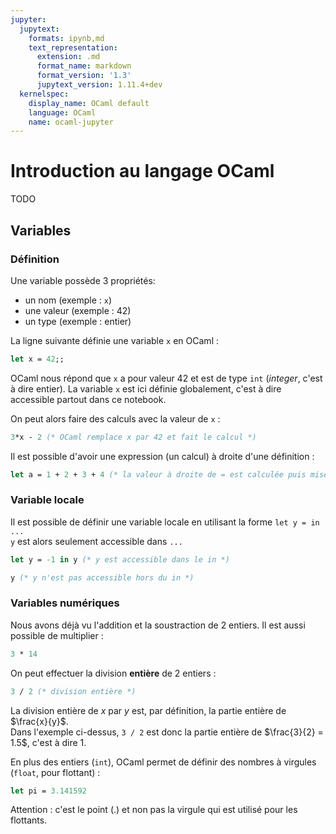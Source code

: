 ```yaml
---
jupyter:
  jupytext:
    formats: ipynb,md
    text_representation:
      extension: .md
      format_name: markdown
      format_version: '1.3'
      jupytext_version: 1.11.4+dev
  kernelspec:
    display_name: OCaml default
    language: OCaml
    name: ocaml-jupyter
---
```


# Introduction au langage OCaml
TODO

## Variables

### Définition

Une variable possède 3 propriétés:
- un nom (exemple : `x`)
- une valeur (exemple : 42)
- un type (exemple : entier)

La ligne suivante définie une variable `x` en OCaml :

```ocaml
let x = 42;;
```

OCaml nous répond que `x` a pour valeur 42 et est de type `int` (*integer*, c'est à dire entier).
La variable `x` est ici définie globalement, c'est à dire accessible partout dans ce notebook.

On peut alors faire des calculs avec la valeur de `x` :

```ocaml
3*x - 2 (* OCaml remplace x par 42 et fait le calcul *)
```

Il est possible d'avoir une expression (un calcul) à droite d'une définition :

```ocaml
let a = 1 + 2 + 3 + 4 (* la valeur à droite de = est calculée puis mise dans a *)
```

### Variable locale

Il est possible de définir une variable locale en utilisant la forme `let y = in ...`  
`y` est alors seulement accessible dans `...`

```ocaml
let y = -1 in y (* y est accessible dans le in *)
```

```ocaml
y (* y n'est pas accessible hors du in *)
```

### Variables numériques

Nous avons déjà vu l'addition et la soustraction de 2 entiers. Il est aussi possible de multiplier :

```ocaml
3 * 14
```

On peut effectuer la division **entière** de 2 entiers :

```ocaml
3 / 2 (* division entière *)
```

La division entière de $x$ par $y$ est, par définition, la partie entière de $\frac{x}{y}$.  
Dans l'exemple ci-dessus, `3 / 2` est donc la partie entière de $\frac{3}{2} = 1.5$, c'est à dire $1$. 


En plus des entiers (`int`), OCaml permet de définir des nombres à virgules (`float`, pour flottant) :

```ocaml
let pi = 3.141592
```

Attention : c'est le point (.) et non pas la virgule qui est utilisé pour les flottants.

```ocaml

```
